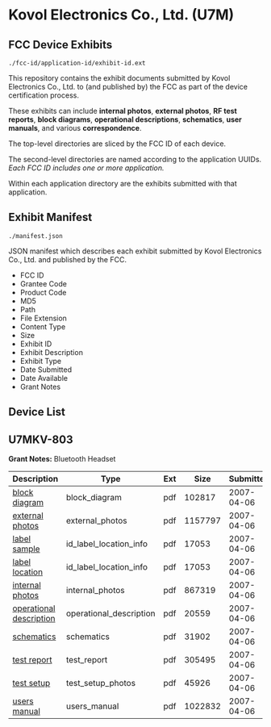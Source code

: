# Kovol Electronics Co., Ltd. (U7M)
## FCC Device Exhibits

```
./fcc-id/application-id/exhibit-id.ext
```

This repository contains the exhibit documents submitted by Kovol Electronics Co., Ltd. to (and published by) the FCC as part of the device certification process.

These exhibits can include **internal photos**, **external photos**, **RF test reports**, **block diagrams**, **operational descriptions**, **schematics**, **user manuals**, and various **correspondence**.

The top-level directories are sliced by the FCC ID of each device.

The second-level directories are named according to the application UUIDs. *Each FCC ID includes one or more application.*

Within each application directory are the exhibits submitted with that application. 

## Exhibit Manifest

```
./manifest.json
```

JSON manifest which describes each exhibit submitted by Kovol Electronics Co., Ltd. and published by the FCC.

- FCC ID
- Grantee Code
- Product Code
- MD5
- Path
- File Extension
- Content Type
- Size
- Exhibit ID
- Exhibit Description
- Exhibit Type
- Date Submitted
- Date Available
- Grant Notes

## Device List
## U7MKV-803
**Grant Notes:** Bluetooth Headset

| Description | Type | Ext | Size | Submitted | Available |
| ----------- | ---- | --- | ---- | --------- | --------- |
| [block diagram](U7MKV-803/2c26cc012a30160e6780261fb9186500/777973.pdf) | block_diagram | pdf | 102817 | 2007-04-06 | 2007-04-06 |
| [external photos](U7MKV-803/2c26cc012a30160e6780261fb9186500/777972.pdf) | external_photos | pdf | 1157797 | 2007-04-06 | 2007-04-06 |
| [label sample](U7MKV-803/2c26cc012a30160e6780261fb9186500/777970.pdf) | id_label_location_info | pdf | 17053 | 2007-04-06 | 2007-04-06 |
| [label location](U7MKV-803/2c26cc012a30160e6780261fb9186500/777970.pdf) | id_label_location_info | pdf | 17053 | 2007-04-06 | 2007-04-06 |
| [internal photos](U7MKV-803/2c26cc012a30160e6780261fb9186500/777969.pdf) | internal_photos | pdf | 867319 | 2007-04-06 | 2007-04-06 |
| [operational description](U7MKV-803/2c26cc012a30160e6780261fb9186500/777968.pdf) | operational_description | pdf | 20559 | 2007-04-06 | 2007-04-06 |
| [schematics](U7MKV-803/2c26cc012a30160e6780261fb9186500/777967.pdf) | schematics | pdf | 31902 | 2007-04-06 | 2007-04-06 |
| [test report](U7MKV-803/2c26cc012a30160e6780261fb9186500/777966.pdf) | test_report | pdf | 305495 | 2007-04-06 | 2007-04-06 |
| [test setup](U7MKV-803/2c26cc012a30160e6780261fb9186500/777965.pdf) | test_setup_photos | pdf | 45926 | 2007-04-06 | 2007-04-06 |
| [users manual](U7MKV-803/2c26cc012a30160e6780261fb9186500/777964.pdf) | users_manual | pdf | 1022832 | 2007-04-06 | 2007-04-06 |
